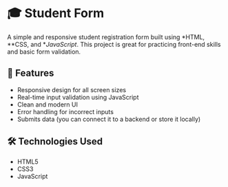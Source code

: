 # 🎓 Student Form

A simple and responsive student registration form built using *HTML, **CSS, and **JavaScript*. This project is great for practicing front-end skills and basic form validation.

## 🚀 Features

- Responsive design for all screen sizes
- Real-time input validation using JavaScript
- Clean and modern UI
- Error handling for incorrect inputs
- Submits data (you can connect it to a backend or store it locally)

## 🛠️ Technologies Used

- HTML5
- CSS3
- JavaScript 
